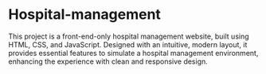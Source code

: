 # Hospital-management
This project is a front-end-only hospital management website, built using HTML, CSS, and JavaScript. Designed with an intuitive, modern layout, it provides essential features to simulate a hospital management environment, enhancing the experience with clean and responsive design.
